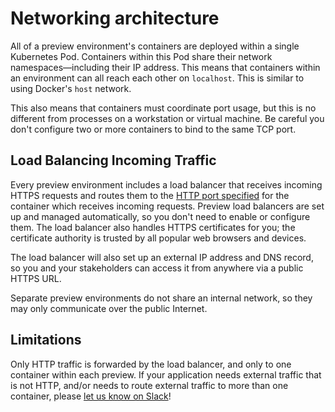 # Networking architecture

All of a preview environment's containers are deployed within a single Kubernetes Pod. Containers within this Pod share their network namespaces—including their IP address. This means that containers within an environment can all reach each other on `localhost`. This is similar to using Docker's `host` network.

This also means that containers must coordinate port usage, but this is no different from processes on a workstation or virtual machine. Be careful you don't configure two or more containers to bind to the same TCP port.

## Load Balancing Incoming Traffic

Every preview environment includes a load balancer that receives incoming HTTPS requests and routes them to the [HTTP port specified](https://docs.uffizzi.com/config/compose-spec/#ingress-required) for the container which receives incoming requests. Preview load balancers are set up and managed automatically, so you don't need to enable or configure them. The load balancer also handles HTTPS certificates for you; the certificate authority is trusted by all popular web browsers and devices.

The load balancer will also set up an external IP address and DNS record, so you and your stakeholders can access it from anywhere via a public HTTPS URL.

Separate preview environments do not share an internal network, so they may only communicate over the public Internet.

## Limitations

Only HTTP traffic is forwarded by the load balancer, and only to one container within each preview. If your application needs external traffic that is not HTTP, and/or needs to route external traffic to more than one container, please [let us know on Slack](https://join.slack.com/t/uffizzi/shared_invite/zt-ffr4o3x0-J~0yVT6qgFV~wmGm19Ux9A)!
